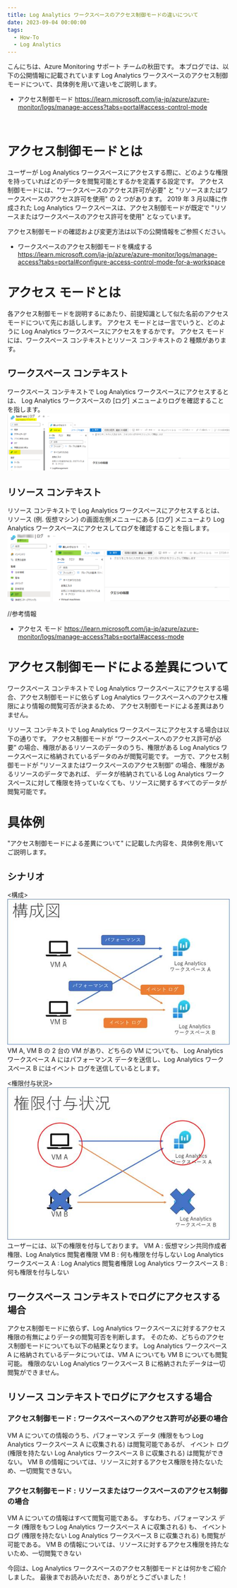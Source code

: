 ```yaml
---
title: Log Analytics ワークスペースのアクセス制御モードの違いについて
date: 2023-09-04 00:00:00
tags:
  - How-To
  - Log Analytics
---
```


こんにちは、Azure Monitoring サポート チームの秋田です。
本ブログでは、以下の公開情報に記載されています Log Analytics ワークスペースのアクセス制御モードについて、具体例を用いて違いをご説明します。

- アクセス制御モード
https://learn.microsoft.com/ja-jp/azure/azure-monitor/logs/manage-access?tabs=portal#access-control-mode

<br>

<!-- more -->

# アクセス制御モードとは
ユーザーが Log Analytics ワークスペースにアクセスする際に、どのような権限を持っていればどのデータを閲覧可能とするかを定義する設定です。
アクセス制御モードには、"ワークスペースのアクセス許可が必要" と "リソースまたはワークスペースのアクセス許可を使用" の 2 つがあります。
2019 年 3 月以降に作成された Log Analytics ワークスペースは、アクセス制御モードが既定で "リソースまたはワークスペースのアクセス許可を使用" となっています。

アクセス制御モードの確認および変更方法は以下の公開情報をご参照ください。
- ワークスペースのアクセス制御モードを構成する
https://learn.microsoft.com/ja-jp/azure/azure-monitor/logs/manage-access?tabs=portal#configure-access-control-mode-for-a-workspace

# アクセス モードとは
各アクセス制御モードを説明するにあたり、前提知識として似た名前のアクセス モードについて先にお話しします。
アクセス モードとは一言でいうと、どのように Log Analytics ワークスペースにアクセスをするかです。
アクセス モードには、ワークスペース コンテキストとリソース コンテキストの 2 種類があります。

## ワークスペース コンテキスト
ワークスペース コンテキストで Log Analytics ワークスペースにアクセスするとは、
Log Analytics ワークスペースの [ログ] メニューよりログを確認することを指します。
![](./AccessControlMode/image01.png)

## リソース コンテキスト
リソース コンテキストで Log Analytics ワークスペースにアクセスするとは、
リソース (例. 仮想マシン) の画面左側メニューにある [ログ] メニューより Log Analytics ワークスペースにアクセスしてログを確認することを指します。
![](./AccessControlMode/image02.png)

//参考情報
- アクセス モード
https://learn.microsoft.com/ja-jp/azure/azure-monitor/logs/manage-access?tabs=portal#access-mode

# アクセス制御モードによる差異について
ワークスペース コンテキストで Log Analytics ワークスペースにアクセスする場合、アクセス制御モードに依らず Log Analytics ワークスペースへのアクセス権限により情報の閲覧可否が決まるため、
アクセス制御モードによる差異はありません。
 
リソース コンテキストで Log Analytics ワークスペースにアクセスする場合は以下の通りです。
アクセス制御モードが “ワークスペースへのアクセス許可が必要” の場合、権限があるリソースのデータのうち、権限がある Log Analytics ワークスペースに格納されているデータのみが閲覧可能です。
一方で、アクセス制御モードが “リソースまたはワークスペースのアクセス制御” の場合、権限があるリソースのデータであれば、
データが格納されている Log Analytics ワークスペースに対して権限を持っていなくても、リソースに関するすべてのデータが閲覧可能です。

# 具体例
"アクセス制御モードによる差異について" に記載した内容を、具体例を用いてご説明します。

## シナリオ
<構成>
![](./AccessControlMode/image03.jpg)
VM A, VM B の 2 台の VM があり、どちらの VM についても、
Log Analytics ワークスペース A にはパフォーマンス データを送信し、Log Analytics ワークスペース B にはイベント ログを送信しているとします。

<権限付与状況>
![](./AccessControlMode/image04.jpg)
ユーザーには、以下の権限を付与しております。
VM A : 仮想マシン共同作成者権限、Log Analytics 閲覧者権限
VM B : 何も権限を付与しない
Log Analytics ワークスペース A : Log Analytics 閲覧者権限
Log Analytics ワークスペース B : 何も権限を付与しない

## ワークスペース コンテキストでログにアクセスする場合
アクセス制御モードに依らず、Log Analytics ワークスペースに対するアクセス権限の有無によりデータの閲覧可否を判断します。
そのため、どちらのアクセス制御モードについても以下の結果となります。
Log Analytics ワークスペース A に格納されているデータについては、VM A についても VM B についても閲覧可能。
権限のない Log Analytics ワークスペース B に格納されたデータは一切閲覧ができません。

## リソース コンテキストでログにアクセスする場合
### アクセス制御モード : ワークスペースへのアクセス許可が必要の場合
VM A についての情報のうち、パフォーマンス データ (権限をもつ Log Analytics ワークスペース A に収集される) は閲覧可能であるが、
イベント ログ (権限を持たない Log Analytics ワークスペース B に収集される) は閲覧ができない。
VM B の情報については、リソースに対するアクセス権限を持たないため、一切閲覧できない。
 
### アクセス制御モード : リソースまたはワークスペースのアクセス制御の場合
VM A についての情報はすべて閲覧可能である。
すなわち、パフォーマンス データ (権限をもつ Log Analytics ワークスペース A に収集される) も、
イベント ログ (権限を持たない Log Analytics ワークスペース B に収集される) も閲覧が可能である。
VM B の情報については、リソースに対するアクセス権限を持たないため、一切閲覧できない


今回は、Log Analytics ワークスペースのアクセス制御モードとは何かをご紹介しました。
最後までお読みいただき、ありがとうございました！
